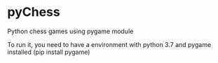 # pyChess
Python chess games using pygame module

To run it, you need to have a environment with python 3.7 and pygame installed (pip install pygame)
